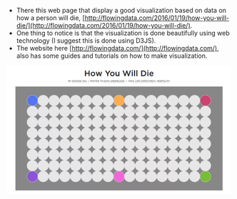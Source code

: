 * There this web page that display a good visualization based on data on how a person will die, [http://flowingdata.com/2016/01/19/how-you-will-die/](http://flowingdata.com/2016/01/19/how-you-will-die/).
* One thing to notice is that the visualization is done beautifully using web technology (I suggest this is done using D3JS).
* The website here [http://flowingdata.com/](http://flowingdata.com/), also has some guides and tutorials on how to make visualization.

![./20161025-0153-cet-good-visualization-on-how-you-will-die-1.png](./20161025-0153-cet-good-visualization-on-how-you-will-die-1.png)